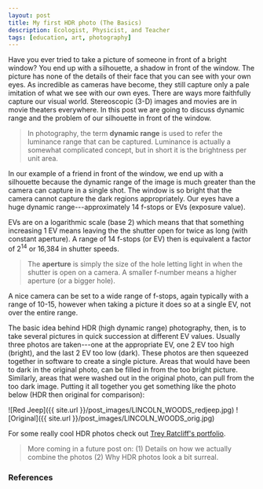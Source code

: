 ```yaml
---
layout: post
title: My first HDR photo (The Basics)
description: Ecologist, Physicist, and Teacher
tags: [education, art, photography]
---
```


Have you ever tried to take a picture of someone in front of a bright window?  You end up with a silhouette, a shadow in front of the window.  The picture has none of the details of their face that you can see with your own eyes.  As incredible as cameras have become, they still capture only a pale imitation of what we see with our own eyes.  There are ways more faithfully capture our visual world.  Stereoscopic (3-D) images and movies are in movie theaters everywhere.  In this post we are going to discuss dynamic range and the problem of our silhouette in front of the window.

> In photography, the term **dynamic range** is used to refer the luminance range that can be captured.  Luminance is actually a somewhat complicated concept, but in short it is the brightness per unit area.

In our example of a friend in front of the window, we end up with a silhouette because the dynamic range of the image is much greater than the camera can capture in a single shot.  The window is so bright that the camera cannot capture the dark regions appropriately.  Our eyes have a huge dynamic range---approximately 14 f-stops or EVs (exposure value).  

EVs are on a logarithmic scale (base 2) which means that that something increasing 1 EV means leaving the the shutter open for twice as long (with constant aperture).  A range of 14 f-stops (or EV) then is equivalent a factor of $2^{14}$ or 16,384 in shutter speeds.

> The **aperture** is simply the size of the hole letting light in when the shutter is open on a camera.  A smaller f-number means a higher aperture (or a bigger hole).

A nice camera can be set to a wide range of f-stops, again typically with a range of 10-15, however when taking a picture it does so at a single EV, not over the entire range.

The basic idea behind HDR (high dynamic range) photography, then, is to take several pictures in quick succession at different EV values.  Usually three photos are taken---one at the appropriate EV, one 2 EV too high (bright), and the last 2 EV too low (dark).  These photos are then squeezed together in software to create a single picture.  Areas that would have been to dark in the original photo, can be filled in from the too bright picture.  Similarly, areas that were washed out in the original photo, can pull from the too dark image.  Putting it all together you get something like the photo below (HDR then original for comparison):

![Red Jeep]({{ site.url }}/post_images/LINCOLN_WOODS_redjeep.jpg)
![Original]({{ site.url }}/post_images/LINCOLN_WOODS_orig.jpg)

For some really cool HDR photos check out [Trey Ratcliff's portfolio](http://stuckincustoms.smugmug.com/).

> More coming in a future post on: (1) Details on how we actually combine the photos (2) Why HDR photos look a bit surreal.


### References

